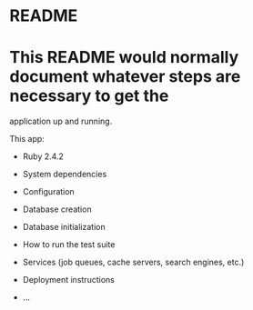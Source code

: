 # README

# This README would normally document whatever steps are necessary to get the
application up and running.

This app:

* Ruby 2.4.2

* System dependencies

* Configuration

* Database creation

* Database initialization

* How to run the test suite

* Services (job queues, cache servers, search engines, etc.)

* Deployment instructions

* ...
